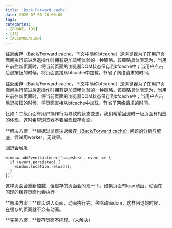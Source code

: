 ```yaml
---
title: 'Back-Forward cache'
date: 2020-07-06 20:00:00
tags: 
categories:
- [PHONE, IOS]
- [JS]
- [ACCUMULATION]
---
```


往返缓存（Back/Forward cache，下文中简称bfcache）是浏览器为了在用户页面间执行前进后退操作时拥有更加流畅体验的一种策略。该策略具体表现为，当用户前往新页面时，将当前页面的浏览器DOM状态保存到bfcache中；当用户点击后退按钮的时候，将页面直接从bfcache中加载，节省了网络请求的时间。

<!--more-->
往返缓存（Back/Forward cache，下文中简称bfcache）是浏览器为了在用户页面间执行前进后退操作时拥有更加流畅体验的一种策略。该策略具体表现为，当用户前往新页面时，将当前页面的浏览器DOM状态保存到bfcache中；当用户点击后退按钮的时候，将页面直接从bfcache中加载，节省了网络请求的时间。

比如：二级页面有用户操作行为导致的状态变更，我们希望回退时一级页面有相应的体现。这时希望浏览器不要展现缓存页面。

**解决方案：**根据[浏览器往返缓存（Back/Forward cache）问题的分析与解决](https://github.com/LeuisKen/leuisken.github.io/issues/6)，尝试用worker，无效果。

回退会触发：

```
window.addEventListener('pageshow', event => {
  if (event.persisted) {
    window.location.reload();
  }
});
```
这样页面会重新加载，但缓存的页面会闪现一下。如果页面有load动画，动画在闪现的缓存页面也会执行。

**解决方案：**首页进入页面，动画执行完，移除动画dom，这样回退的时候，在缓存的页面就不会有动画。

**完美方案：**缓存页面不闪现。（未解决）




